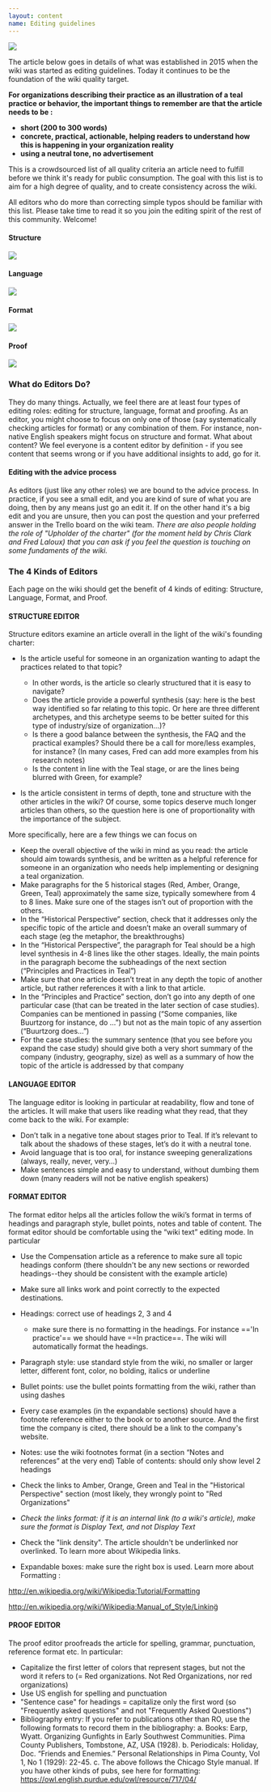 ```yaml
---
layout: content
name: Editing guidelines
---
```

![](/media/daily-organizational-practices.jpg)

The article below goes in details of what was established in 2015 when the wiki was started as editing guidelines. Today  it continues to be the foundation of the wiki quality target.

**For organizations describing their practice as an illustration of a teal practice or behavior, the important things to remember are that the article needs to be :**

* **short (200 to 300 words)**
* **concrete, practical, actionable, helping readers to understand how this is happening in your organization reality**
* **using a neutral tone, no advertisement**

This is a crowdsourced list of all quality criteria an article need to fulfill before we think it's ready for public consumption. The goal with this list is to aim for a high degree of quality, and to create consistency across the wiki.

All editors who do more than correcting simple typos should be familiar with this list. Please take time to read it so you join the editing spirit of the rest of this community. Welcome!

#### Structure

![](/media/editing-structure.jpg)

#### Language

![](/media/editing-language.jpg)

#### Format

![](/media/editing-format.jpg)

#### Proof

![](/media/editing-proof.jpg)

### What do Editors Do?

They do many things. Actually, we feel there are at least four types of editing roles: editing for structure, language, format and proofing. As an editor, you might choose to focus on only one of those (say systematically checking articles for format) or any combination of them. For instance, non-native English speakers might focus on structure and format. What about content? We feel everyone is a content editor by definition - if you see content that seems wrong or if you have additional insights to add, go for it. 

#### Editing with the advice process

As editors (just like any other roles) we are bound to the advice process. In practice, if you see a small edit, and you are kind of sure of what you are doing, then by any means just go an edit it. If on the other hand it's a big edit and you are unsure, then you can post the question and your preferred answer in the Trello board on the wiki team. 
*There are also people holding the role of "Upholder of the charter" (for the moment held by Chris Clark and Fred Laloux) that you can ask if you feel the question is touching on some fundaments of the wiki.*

### The 4 Kinds of Editors

Each page on the wiki should get the benefit of 4 kinds of editing: Structure, Language, Format, and Proof. 

#### STRUCTURE EDITOR

Structure editors examine an article overall in the light of the wiki's founding charter:

* Is the article useful for someone in an organization wanting to adapt the practices related to that topic?

  * In other words, is the article so clearly structured that it is easy to navigate?
  * Does the article provide a powerful synthesis (say: here is the best way identified so far relating to this topic. Or here are three different archetypes, and this archetype seems to be better suited for this type of industry/size of organization...)?
  * Is there a good balance between the synthesis, the FAQ and the practical examples? Should there be a call for more/less examples, for instance? (In many cases, Fred can add more examples from his research notes)
  * Is the content in line with the Teal stage, or are the lines being blurred with Green, for example?
* Is the article consistent in terms of depth, tone and structure with the other articles in the wiki? Of course, some topics deserve much longer articles than others, so the question here is one of proportionality with the importance of the subject. 

More specifically, here are a few things we can focus on

* Keep the overall objective of the wiki in mind as you read: the article should aim towards synthesis, and be written as a helpful reference for someone in an organization who needs help implementing or designing a teal organization.
* Make paragraphs for the 5 historical stages (Red, Amber, Orange, Green, Teal) approximately the same size, typically somewhere from 4 to 8 lines. Make sure one of the stages isn’t out of proportion with the others.
* In the “Historical Perspective” section, check that it addresses only the specific topic of the article and doesn’t make an overall summary of each stage (eg the metaphor, the breakthroughs)
* In the “Historical Perspective”, the paragraph for Teal should be a high level synthesis in 4-8 lines like the other stages. Ideally, the main points in the paragraph become the subheadings of the next section (“Principles and Practices in Teal”)
* Make sure that one article doesn’t treat in any depth the topic of another article, but rather references it with a link to that article. 
* In the “Principles and Practice” section, don’t go into any depth of one particular case (that can be treated in the later section of case studies). Companies can be mentioned in passing (“Some companies, like Buurtzorg for instance, do …”) but not as the main topic of any assertion (“Buurtzorg does…”)
* For the case studies: the summary sentence (that you see before you expand the case study) should give both a very short summary of the company (industry, geography, size) as well as a summary of how the topic of the article is addressed by that company

#### LANGUAGE EDITOR

The language editor is looking in particular at readability, flow and tone of the articles. It will make that users like reading what they read, that they come back to the wiki.
For example:

* Don’t talk in a negative tone about stages prior to Teal. If it’s relevant to talk about the shadows of these stages, let’s do it with a neutral tone. 
* Avoid language that is too oral, for instance sweeping generalizations (always, really, never, very…)
* Make sentences simple and easy to understand, without dumbing them down (many readers will not be native english speakers)

#### FORMAT EDITOR

The format editor helps all the articles follow the wiki’s format in terms of headings and paragraph style, bullet points, notes and table of content. The format editor should be comfortable using the “wiki text” editing mode. In particular

* Use the Compensation article as a reference to make sure all topic headings conform (there shouldn't be any new sections or reworded headings--they should be consistent with the example article)
* Make sure all links work and point correctly to the expected destinations. 
* Headings: correct use of headings 2, 3 and 4

  * make sure there is no formatting in the headings. For instance =='In practice'== we should have ==In practice==. The wiki will automatically format the headings.
* ̈Paragraph style: use standard style from the wiki, no smaller or larger letter, different font, color, no bolding, italics or underline
* Bullet points: use the bullet points formatting from the wiki, rather than using dashes
* Every case examples (in the expandable sections) should have a footnote reference either to the book or to another source. And the first time the company is cited, there should be a link to the company's website.
* Notes: use the wiki footnotes format (in a section “Notes and references” at the very end)
  Table of contents: should only show level 2 headings
* Check the links to Amber, Orange, Green and Teal in the "Historical Perspective" section (most likely, they wrongly point to "Red Organizations"
* *Check the links format: if it is an internal link (to a wiki's article), make sure the format is Display Text, and not Display Text*
* Check the "link density". The article shouldn't be underlinked nor overlinked. To learn more about Wikipedia links.
* Expandable boxes: make sure the right box is used.
  Learn more about Formatting :

<http://en.wikipedia.org/wiki/Wikipedia:Tutorial/Formatting>

<http://en.wikipedia.org/wiki/Wikipedia:Manual_of_Style/Linking̈>

#### PROOF EDITOR

The proof editor proofreads the article for spelling, grammar, punctuation, reference format etc. In particular:

* Capitalize the first letter of colors that represent stages, but not the word it refers to (= Red organizations. Not Red Organizations, nor red organizations)
* Use US english for spelling and punctuation
* "Sentence case" for headings = capitalize only the first word (so "Frequently asked questions" and not "Frequently Asked Questions")
* Bibliography entry: If you refer to publications other than RO, use the following formats to record them in the bibliography:
a. Books: Earp, Wyatt. Organizing Gunfights in Early Southwest Communities. Pima County Publishers, Tombstone, AZ, USA (1928).
b. Periodicals: Holiday, Doc. “Friends and Enemies.” Personal Relationships in Pima County, Vol 1, No 1 (1929): 22-45.
c. The above follows the Chicago Style manual. If you have other kinds of pubs, see here for formatting: https://owl.english.purdue.edu/owl/resource/717/04/